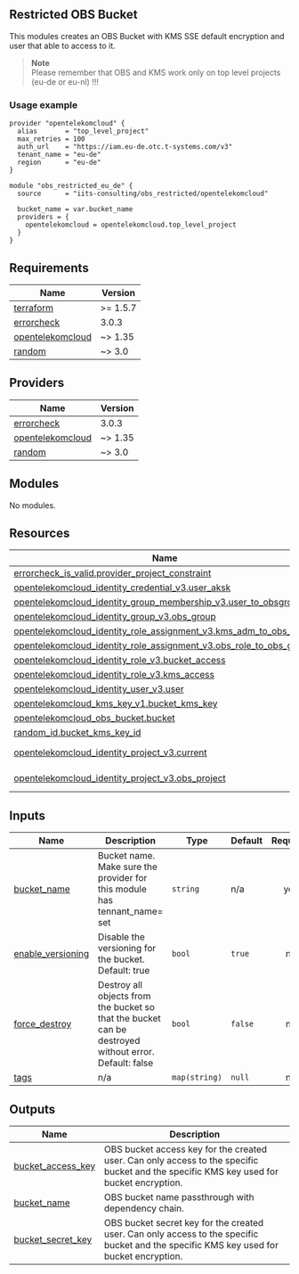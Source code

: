 ## Restricted OBS Bucket

This modules creates an OBS Bucket with KMS SSE default encryption and user that able to access to it.

> **Note**  
> Please remember that OBS and KMS work only on top level projects (eu-de or eu-nl) !!!

### Usage example

```hcl
provider "opentelekomcloud" {
  alias       = "top_level_project"
  max_retries = 100
  auth_url    = "https://iam.eu-de.otc.t-systems.com/v3"
  tenant_name = "eu-de"
  region      = "eu-de"
}

module "obs_restricted_eu_de" {
  source      = "iits-consulting/obs_restricted/opentelekomcloud"

  bucket_name = var.bucket_name
  providers = {
    opentelekomcloud = opentelekomcloud.top_level_project
  }
}
```

<!-- BEGIN_TF_DOCS -->
## Requirements

| Name | Version |
|------|---------|
| <a name="requirement_terraform"></a> [terraform](#requirement\_terraform) | >= 1.5.7 |
| <a name="requirement_errorcheck"></a> [errorcheck](#requirement\_errorcheck) | 3.0.3 |
| <a name="requirement_opentelekomcloud"></a> [opentelekomcloud](#requirement\_opentelekomcloud) | ~> 1.35 |
| <a name="requirement_random"></a> [random](#requirement\_random) | ~> 3.0 |

## Providers

| Name | Version |
|------|---------|
| <a name="provider_errorcheck"></a> [errorcheck](#provider\_errorcheck) | 3.0.3 |
| <a name="provider_opentelekomcloud"></a> [opentelekomcloud](#provider\_opentelekomcloud) | ~> 1.35 |
| <a name="provider_random"></a> [random](#provider\_random) | ~> 3.0 |

## Modules

No modules.

## Resources

| Name | Type |
|------|------|
| [errorcheck_is_valid.provider_project_constraint](https://registry.terraform.io/providers/iits-consulting/errorcheck/3.0.3/docs/resources/is_valid) | resource |
| [opentelekomcloud_identity_credential_v3.user_aksk](https://registry.terraform.io/providers/opentelekomcloud/opentelekomcloud/latest/docs/resources/identity_credential_v3) | resource |
| [opentelekomcloud_identity_group_membership_v3.user_to_obsgroup](https://registry.terraform.io/providers/opentelekomcloud/opentelekomcloud/latest/docs/resources/identity_group_membership_v3) | resource |
| [opentelekomcloud_identity_group_v3.obs_group](https://registry.terraform.io/providers/opentelekomcloud/opentelekomcloud/latest/docs/resources/identity_group_v3) | resource |
| [opentelekomcloud_identity_role_assignment_v3.kms_adm_to_obs_group](https://registry.terraform.io/providers/opentelekomcloud/opentelekomcloud/latest/docs/resources/identity_role_assignment_v3) | resource |
| [opentelekomcloud_identity_role_assignment_v3.obs_role_to_obs_group](https://registry.terraform.io/providers/opentelekomcloud/opentelekomcloud/latest/docs/resources/identity_role_assignment_v3) | resource |
| [opentelekomcloud_identity_role_v3.bucket_access](https://registry.terraform.io/providers/opentelekomcloud/opentelekomcloud/latest/docs/resources/identity_role_v3) | resource |
| [opentelekomcloud_identity_role_v3.kms_access](https://registry.terraform.io/providers/opentelekomcloud/opentelekomcloud/latest/docs/resources/identity_role_v3) | resource |
| [opentelekomcloud_identity_user_v3.user](https://registry.terraform.io/providers/opentelekomcloud/opentelekomcloud/latest/docs/resources/identity_user_v3) | resource |
| [opentelekomcloud_kms_key_v1.bucket_kms_key](https://registry.terraform.io/providers/opentelekomcloud/opentelekomcloud/latest/docs/resources/kms_key_v1) | resource |
| [opentelekomcloud_obs_bucket.bucket](https://registry.terraform.io/providers/opentelekomcloud/opentelekomcloud/latest/docs/resources/obs_bucket) | resource |
| [random_id.bucket_kms_key_id](https://registry.terraform.io/providers/hashicorp/random/latest/docs/resources/id) | resource |
| [opentelekomcloud_identity_project_v3.current](https://registry.terraform.io/providers/opentelekomcloud/opentelekomcloud/latest/docs/data-sources/identity_project_v3) | data source |
| [opentelekomcloud_identity_project_v3.obs_project](https://registry.terraform.io/providers/opentelekomcloud/opentelekomcloud/latest/docs/data-sources/identity_project_v3) | data source |

## Inputs

| Name | Description | Type | Default | Required |
|------|-------------|------|---------|:--------:|
| <a name="input_bucket_name"></a> [bucket\_name](#input\_bucket\_name) | Bucket name. Make sure the provider for this module has tennant\_name=<region> set | `string` | n/a | yes |
| <a name="input_enable_versioning"></a> [enable\_versioning](#input\_enable\_versioning) | Disable the versioning for the bucket. Default: true | `bool` | `true` | no |
| <a name="input_force_destroy"></a> [force\_destroy](#input\_force\_destroy) | Destroy all objects from the bucket so that the bucket can be destroyed without error. Default: false | `bool` | `false` | no |
| <a name="input_tags"></a> [tags](#input\_tags) | n/a | `map(string)` | `null` | no |

## Outputs

| Name | Description |
|------|-------------|
| <a name="output_bucket_access_key"></a> [bucket\_access\_key](#output\_bucket\_access\_key) | OBS bucket access key for the created user. Can only access to the specific bucket and the specific KMS key used for bucket encryption. |
| <a name="output_bucket_name"></a> [bucket\_name](#output\_bucket\_name) | OBS bucket name passthrough with dependency chain. |
| <a name="output_bucket_secret_key"></a> [bucket\_secret\_key](#output\_bucket\_secret\_key) | OBS bucket secret key for the created user. Can only access to the specific bucket and the specific KMS key used for bucket encryption. |
<!-- END_TF_DOCS -->

